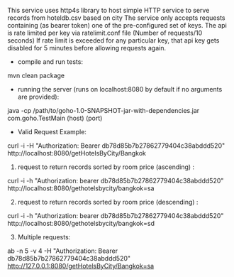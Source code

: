 This service uses http4s library to host simple HTTP service to serve records from hoteldb.csv based on city
The service only accepts requests containing (as bearer token) one of the pre-configured set of keys.
The api is rate limited per key via ratelimit.conf file (Number of requests/10 seconds)
If rate limit is exceeded for any particular key, that api key gets disabled for 5 minutes before allowing requests
again.


- compile and run tests:

mvn clean package

- running the server (runs on localhost:8080 by default if no arguments are provided):

java -cp /path/to/goho-1.0-SNAPSHOT-jar-with-dependencies.jar com.goho.TestMain (host) (port)

- Valid Request Example:

curl -i -H "Authorization: Bearer db78d85b7b27862779404c38abddd520" http://localhost:8080/getHotelsByCity/Bangkok

1. request to return records sorted by room price (ascending) :

curl -i -h "Authorization: bearer db78d85b7b27862779404c38abddd520" http://localhost:8080/gethotelsbycity/bangkok=sa

2. request to return records sorted by room price (descending) :

curl -i -h "Authorization: bearer db78d85b7b27862779404c38abddd520" http://localhost:8080/gethotelsbycity/bangkok=sd

3. Multiple requests:

ab -n 5 -v 4 -H "Authorization: Bearer db78d85b7b27862779404c38abddd520" http://127.0.0.1:8080/getHotelsByCity/Bangkok=sa
